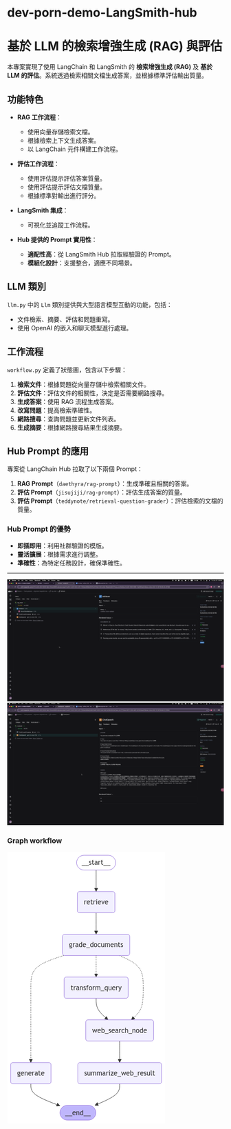 # dev-porn-demo-LangSmith-hub

# 基於 LLM 的檢索增強生成 (RAG) 與評估

本專案實現了使用 LangChain 和 LangSmith 的 **檢索增強生成 (RAG)** 及 **基於 LLM 的評估**。系統透過檢索相關文檔生成答案，並根據標準評估輸出質量。

## 功能特色

- **RAG 工作流程**：
  - 使用向量存儲檢索文檔。
  - 根據檢索上下文生成答案。
  - 以 LangChain 元件構建工作流程。

- **評估工作流程**：
  - 使用評估提示評估答案質量。
  - 使用評估提示評估文檔質量。
  - 根據標準對輸出進行評分。

- **LangSmith 集成**：
  - 可視化並追蹤工作流程。

- **Hub 提供的 Prompt 實用性**：
  - **適配性高**：從 LangSmith Hub 拉取經驗證的 Prompt。
  - **模組化設計**：支援整合，適應不同場景。

## LLM 類別

`llm.py` 中的 `Llm` 類別提供與大型語言模型互動的功能，包括：
- 文件檢索、摘要、評估和問題重寫。
- 使用 OpenAI 的嵌入和聊天模型進行處理。

## 工作流程

`workflow.py` 定義了狀態圖，包含以下步驟：
1. **檢索文件**：根據問題從向量存儲中檢索相關文件。
2. **評估文件**：評估文件的相關性，決定是否需要網路搜尋。
3. **生成答案**：使用 RAG 流程生成答案。
4. **改寫問題**：提高檢索準確性。
5. **網路搜尋**：查詢問題並更新文件列表。
6. **生成摘要**：根據網路搜尋結果生成摘要。

## Hub Prompt 的應用

專案從 LangChain Hub 拉取了以下兩個 Prompt：
1. **RAG Prompt**（`daethyra/rag-prompt`）：生成準確且相關的答案。
2. **評估 Prompt**（`jisujiji/rag-prompt`）：評估生成答案的質量。
2. **評估 Prompt**（`teddynote/retrieval-question-grader`）：評估檢索的文檔的質量。

### Hub Prompt 的優勢
- **即插即用**：利用社群驗證的模版。
- **靈活擴展**：根據需求進行調整。
- **準確性**：為特定任務設計，確保準確性。

---

![RAG Trace](resource/rag-flow.png)
![Evaluation Trace](resource/evaluation.png)

### Graph workflow
![Graph Workflow](resource/graph.png)